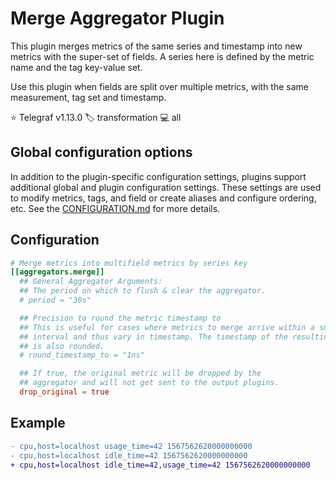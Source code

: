 # Merge Aggregator Plugin

This plugin merges metrics of the same series and timestamp into new metrics
with the super-set of fields. A series here is defined by the metric name and
the tag key-value set.

Use this plugin when fields are split over multiple metrics, with the same
measurement, tag set and timestamp.

⭐ Telegraf v1.13.0
🏷️ transformation
💻 all

## Global configuration options <!-- @/docs/includes/plugin_config.md -->

In addition to the plugin-specific configuration settings, plugins support
additional global and plugin configuration settings. These settings are used to
modify metrics, tags, and field or create aliases and configure ordering, etc.
See the [CONFIGURATION.md][CONFIGURATION.md] for more details.

[CONFIGURATION.md]: ../../../docs/CONFIGURATION.md#plugins

## Configuration

```toml @sample.conf
# Merge metrics into multifield metrics by series key
[[aggregators.merge]]
  ## General Aggregator Arguments:
  ## The period on which to flush & clear the aggregator.
  # period = "30s"

  ## Precision to round the metric timestamp to
  ## This is useful for cases where metrics to merge arrive within a small
  ## interval and thus vary in timestamp. The timestamp of the resulting metric
  ## is also rounded.
  # round_timestamp_to = "1ns"

  ## If true, the original metric will be dropped by the
  ## aggregator and will not get sent to the output plugins.
  drop_original = true
```

## Example

```diff
- cpu,host=localhost usage_time=42 1567562620000000000
- cpu,host=localhost idle_time=42 1567562620000000000
+ cpu,host=localhost idle_time=42,usage_time=42 1567562620000000000
```
